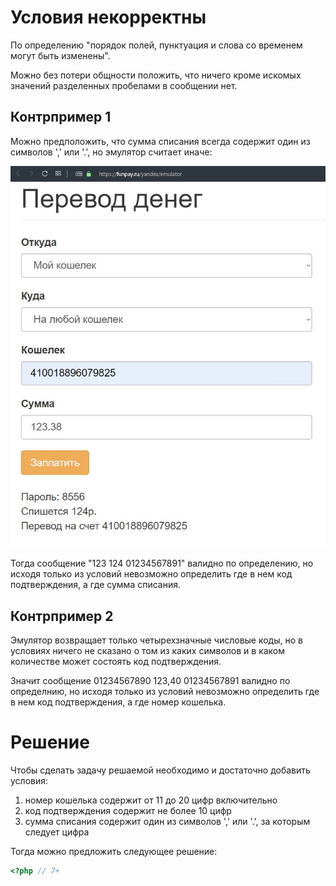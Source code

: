 # Условия некорректны

По определению "порядок полей, пунктуация и слова со временем могут быть изменены".

Можно без потери общности положить, что ничего кроме искомых значений разделенных пробелами в сообщении нет.

## Контрпример 1

Можно предположить, что сумма списания всегда содержит один из символов ',' или '.', но эмулятор считает иначе:

![124][1]

[1]: https://github.com/vadim-malashenko/funpay/blob/master/1.jpg

Тогда сообщение "123 124 01234567891" валидно по определению, но исходя только из условий невозможно определить где в нем код подтверждения, а где сумма списания.

## Контрпример 2

Эмулятор возвращает только четырехзначные числовые коды, но в условиях ничего не сказано о том из каких символов и в каком количестве может состоять код подтверждения.

Значит сообщение 01234567890 123,40 01234567891 валидно по определнию, но исходя только из условий невозможно определить где в нем код подтверждения, а где номер кошелька.


# Решение

Чтобы сделать задачу решаемой необходимо и достаточно добавить условия:

1. номер кошелька содержит от 11 до 20 цифр включительно
2. код подтверждения содержит не более 10 цифр
3. сумма списания содержит один из символов ',' или '.', за которым следует цифра

Тогда можно предложить следующее решение:

```php
<?php // 7+

